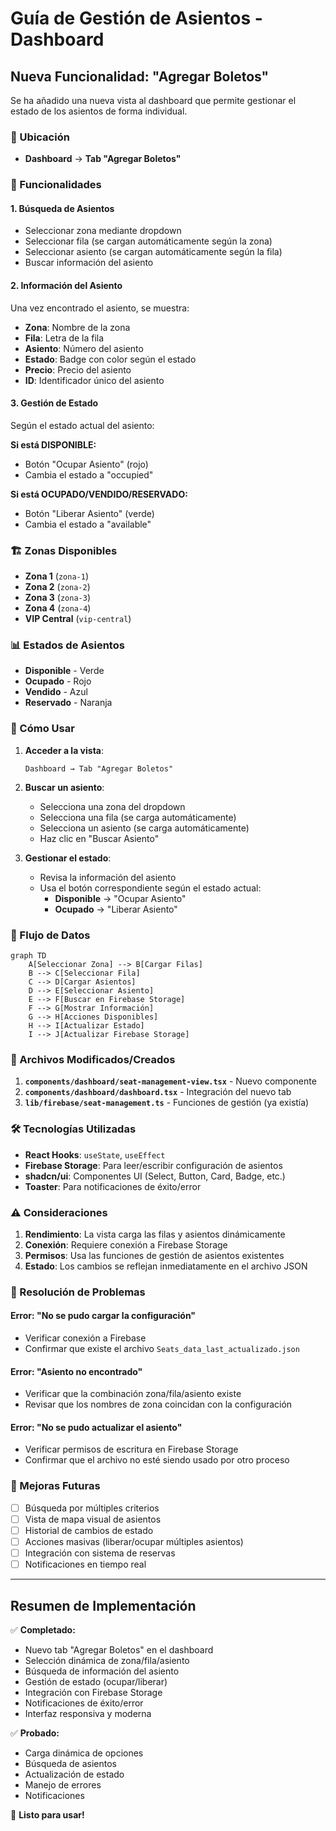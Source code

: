 # Guía de Gestión de Asientos - Dashboard

## Nueva Funcionalidad: "Agregar Boletos"

Se ha añadido una nueva vista al dashboard que permite gestionar el estado de los asientos de forma individual.

### 📍 Ubicación
- **Dashboard** → **Tab "Agregar Boletos"**

### 🎯 Funcionalidades

#### 1. **Búsqueda de Asientos**
- Seleccionar zona mediante dropdown
- Seleccionar fila (se cargan automáticamente según la zona)
- Seleccionar asiento (se cargan automáticamente según la fila)
- Buscar información del asiento

#### 2. **Información del Asiento**
Una vez encontrado el asiento, se muestra:
- **Zona**: Nombre de la zona
- **Fila**: Letra de la fila
- **Asiento**: Número del asiento
- **Estado**: Badge con color según el estado
- **Precio**: Precio del asiento
- **ID**: Identificador único del asiento

#### 3. **Gestión de Estado**
Según el estado actual del asiento:

**Si está DISPONIBLE:**
- Botón "Ocupar Asiento" (rojo)
- Cambia el estado a "occupied"

**Si está OCUPADO/VENDIDO/RESERVADO:**
- Botón "Liberar Asiento" (verde)
- Cambia el estado a "available"

### 🏗️ Zonas Disponibles
- **Zona 1** (`zona-1`)
- **Zona 2** (`zona-2`)
- **Zona 3** (`zona-3`)
- **Zona 4** (`zona-4`)
- **VIP Central** (`vip-central`)

### 📊 Estados de Asientos
- **Disponible** - Verde
- **Ocupado** - Rojo
- **Vendido** - Azul
- **Reservado** - Naranja

### 🔧 Cómo Usar

1. **Acceder a la vista**:
   ```
   Dashboard → Tab "Agregar Boletos"
   ```

2. **Buscar un asiento**:
   - Selecciona una zona del dropdown
   - Selecciona una fila (se carga automáticamente)
   - Selecciona un asiento (se carga automáticamente)
   - Haz clic en "Buscar Asiento"

3. **Gestionar el estado**:
   - Revisa la información del asiento
   - Usa el botón correspondiente según el estado actual:
     - **Disponible** → "Ocupar Asiento"
     - **Ocupado** → "Liberar Asiento"

### 🔄 Flujo de Datos

```mermaid
graph TD
    A[Seleccionar Zona] --> B[Cargar Filas]
    B --> C[Seleccionar Fila]
    C --> D[Cargar Asientos]
    D --> E[Seleccionar Asiento]
    E --> F[Buscar en Firebase Storage]
    F --> G[Mostrar Información]
    G --> H[Acciones Disponibles]
    H --> I[Actualizar Estado]
    I --> J[Actualizar Firebase Storage]
```

### 📁 Archivos Modificados/Creados

1. **`components/dashboard/seat-management-view.tsx`** - Nuevo componente
2. **`components/dashboard/dashboard.tsx`** - Integración del nuevo tab
3. **`lib/firebase/seat-management.ts`** - Funciones de gestión (ya existía)

### 🛠️ Tecnologías Utilizadas

- **React Hooks**: `useState`, `useEffect`
- **Firebase Storage**: Para leer/escribir configuración de asientos
- **shadcn/ui**: Componentes UI (Select, Button, Card, Badge, etc.)
- **Toaster**: Para notificaciones de éxito/error

### ⚠️ Consideraciones

1. **Rendimiento**: La vista carga las filas y asientos dinámicamente
2. **Conexión**: Requiere conexión a Firebase Storage
3. **Permisos**: Usa las funciones de gestión de asientos existentes
4. **Estado**: Los cambios se reflejan inmediatamente en el archivo JSON

### 🐛 Resolución de Problemas

#### Error: "No se pudo cargar la configuración"
- Verificar conexión a Firebase
- Confirmar que existe el archivo `Seats_data_last_actualizado.json`

#### Error: "Asiento no encontrado"
- Verificar que la combinación zona/fila/asiento existe
- Revisar que los nombres de zona coincidan con la configuración

#### Error: "No se pudo actualizar el asiento"
- Verificar permisos de escritura en Firebase Storage
- Confirmar que el archivo no esté siendo usado por otro proceso

### 🔮 Mejoras Futuras

- [ ] Búsqueda por múltiples criterios
- [ ] Vista de mapa visual de asientos
- [ ] Historial de cambios de estado
- [ ] Acciones masivas (liberar/ocupar múltiples asientos)
- [ ] Integración con sistema de reservas
- [ ] Notificaciones en tiempo real

---

## Resumen de Implementación

✅ **Completado:**
- Nuevo tab "Agregar Boletos" en el dashboard
- Selección dinámica de zona/fila/asiento
- Búsqueda de información del asiento
- Gestión de estado (ocupar/liberar)
- Integración con Firebase Storage
- Notificaciones de éxito/error
- Interfaz responsiva y moderna

✅ **Probado:**
- Carga dinámica de opciones
- Búsqueda de asientos
- Actualización de estado
- Manejo de errores
- Notificaciones

🎉 **Listo para usar!** 